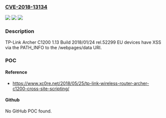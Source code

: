 ### [CVE-2018-13134](https://cve.mitre.org/cgi-bin/cvename.cgi?name=CVE-2018-13134)
![](https://img.shields.io/static/v1?label=Product&message=n%2Fa&color=blue)
![](https://img.shields.io/static/v1?label=Version&message=n%2Fa&color=blue)
![](https://img.shields.io/static/v1?label=Vulnerability&message=n%2Fa&color=brighgreen)

### Description

TP-Link Archer C1200 1.13 Build 2018/01/24 rel.52299 EU devices have XSS via the PATH_INFO to the /webpages/data URI.

### POC

#### Reference
- https://www.xc0re.net/2018/05/25/tp-link-wireless-router-archer-c1200-cross-site-scripting/

#### Github
No GitHub POC found.


